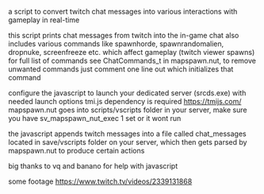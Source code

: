 a script to convert twitch chat messages into various interactions with gameplay in real-time

this script prints chat messages from twitch into the in-game chat
also includes various commands like spawnhorde, spawnrandomalien, dropnuke, screenfreeze etc. which affect gameplay (twitch viewer spawns)
for full list of commands see ChatCommands_t in mapspawn.nut, to remove unwanted commands just comment one line out which initializes that command

configure the javascript to launch your dedicated server (srcds.exe) with needed launch options
tmi.js dependency is required https://tmijs.com/
mapspawn.nut goes into scripts/vscripts folder in your server, make sure you have sv_mapspawn_nut_exec 1 set or it wont run

the javascript appends twitch messages into a file called chat_messages located in save/vscripts folder on your server, which then gets parsed by mapspawn.nut to produce certain actions

big thanks to vq and banano for help with javascript

some footage https://www.twitch.tv/videos/2339131868
